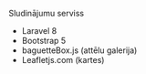 <p>Sludinājumu serviss</p>
<ul>
<li>Laravel 8</li>
<li>Bootstrap 5</li>
<li>baguetteBox.js (attēlu galerija)</li>
<li>Leafletjs.com (kartes)</li>
</ul>
